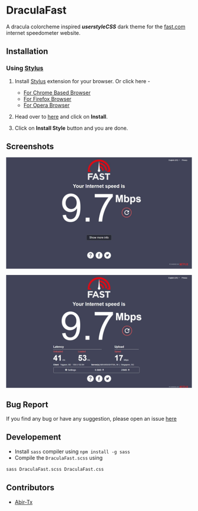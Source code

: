 # DraculaFast

A dracula colorcheme inspired **_userstyleCSS_** dark theme for the [fast.com](https://fast.com) internet speedometer website.

## Installation

### Using [Stylus](https://add0n.com/stylus.html)

1. Install [Stylus](https://add0n.com/stylus.html) extension for your browser. Or click here -

   - [For Chrome Based Browser](https://chrome.google.com/webstore/detail/stylus/clngdbkpkpeebahjckkjfobafhncgmne)
   - [For Firefox Browser](https://addons.mozilla.org/firefox/addon/styl-us/)
   - [For Opera Browser](https://addons.opera.com/extensions/details/stylus/)

2. Head over to [here](https://userstyles.world/style/8066/dracula-dark-theme-for-fast-com) and click on **Install**.
3. Click on **Install Style** button and you are done.

## Screenshots

![fast.com screen 1](../.github/draculaFast_v1.3.0_by_mushfiqur_rahman_abir%20_3.jpeg)

![fast.com screen 2 - basic interface](../.github/draculaFast_v1.3.0_by_mushfiqur_rahman_abir%20_1.jpeg)

## Bug Report

If you find any bug or have any suggestion, please open an issue [here](https://github.com/Abir-Tx/DraculaFast/issues/new)

## Developement

- Install `sass` compiler using `npm install -g sass`
- Compile the `DraculaFast.scss` using

```bash
sass DraculaFast.scss DraculaFast.css
```

## Contributors

- [Abir-Tx](https://github.com/abir-tx)
